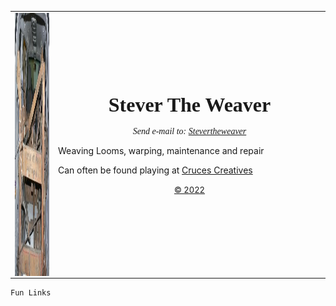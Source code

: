 <head>
<meta http-equiv="Content-Type" content="text/html; charset=UTF-8" />
<meta name="description" content="Weaving Looms, warping, maintenance and repair" />
<meta name="Keywords" content="looms, weaving, repair, warping, Las Cruses, New Mexico, NM " /> 
</head>
<table border="0" width="100%" id="table1">
	<tr>
		<td>
		<img src="vanload.jpg" alt="A vanload of loom" width="480" height="421" border="0" align="left" /></td>
	  <td width="421">
<p align="center"><strong><font face="Garamond" size="6">Stever The Weaver</font></strong></p>
		<p align="center"><font face="Garamond"><em>Send e-mail to: <a href="mailto:loom@stevertheweaver.com">Stevertheweaver</a></em></font></p>
<p align="center"><em style="font-style: normal"><font face="Garamond">
</font>

<p>Weaving Looms, warping, maintenance and repair</p>

<p>Can often be found playing at  <a href="http://CrucesCreatives.org">Cruces Creatives</a></p>

<p align="center"><font size="2"><a href="mailto:loom@stevertheweaver.com?subject=copyright">&copy; 2022</a></font></tr></td></table></p>

	Fun Links
